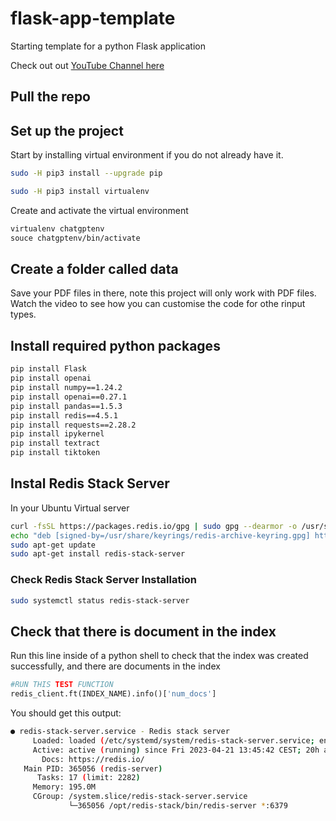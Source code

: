# flask-app-template
Starting template for a python Flask application

Check out out [YouTube Channel here](https://www.youtube.com/c/SkoloOnline)

## Pull the repo

## Set up the project
Start by installing virtual environment if you do not already have it.

```sh
sudo -H pip3 install --upgrade pip

sudo -H pip3 install virtualenv
```

Create and activate the virtual environment

```sh
virtualenv chatgptenv
souce chatgptenv/bin/activate
```

## Create a folder called data
Save your PDF files in there, note this project will only work with PDF files. Watch the video to see how you can customise the code for othe rinput types. 

## Install required python packages

```sh
pip install Flask
pip install openai
pip install numpy==1.24.2
pip install openai==0.27.1
pip install pandas==1.5.3
pip install redis==4.5.1
pip install requests==2.28.2
pip install ipykernel
pip install textract
pip install tiktoken
```

## Instal Redis Stack Server
In your Ubuntu Virtual server
```sh
curl -fsSL https://packages.redis.io/gpg | sudo gpg --dearmor -o /usr/share/keyrings/redis-archive-keyring.gpg
echo "deb [signed-by=/usr/share/keyrings/redis-archive-keyring.gpg] https://packages.redis.io/deb $(lsb_release -cs) main" | sudo tee /etc/apt/sources.list.d/redis.list
sudo apt-get update
sudo apt-get install redis-stack-server
```

### Check Redis Stack Server Installation
```sh
sudo systemctl status redis-stack-server
```

## Check that there is document in the index
Run this line inside of a python shell to check that the index was created successfully, and there are documents in the index

```py
#RUN THIS TEST FUNCTION
redis_client.ft(INDEX_NAME).info()['num_docs']
```


You should get this output:
```sh
● redis-stack-server.service - Redis stack server
     Loaded: loaded (/etc/systemd/system/redis-stack-server.service; enabled; vendor preset: ......
     Active: active (running) since Fri 2023-04-21 13:45:42 CEST; 20h ago
       Docs: https://redis.io/
   Main PID: 365056 (redis-server)
      Tasks: 17 (limit: 2282)
     Memory: 195.0M
     CGroup: /system.slice/redis-stack-server.service
             └─365056 /opt/redis-stack/bin/redis-server *:6379
````

